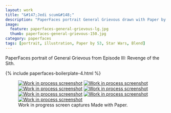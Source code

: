```yaml
---
layout: work
title: "&#147;Jedi scum&#148;"
description: "PaperFaces portrait General Grievous drawn with Paper by 53 on an iPad."
image: 
  feature: paperfaces-general-grievous-lg.jpg
  thumb: paperfaces-general-grievous-150.jpg
category: paperfaces
tags: [portrait, illustration, Paper by 53, Star Wars, Blend]
---
```


PaperFaces portrait of General Grievous from Episode III: Revenge of the Sith.

{% include paperfaces-boilerplate-4.html %}

<figure class="third">
	<a href="{{ site.url }}/images/paperfaces-general-grievous-process-1-lg.jpg"><img src="{{ site.url }}/images/paperfaces-general-grievous-process-1-600.jpg" alt="Work in process screenshot"></a>
	<a href="{{ site.url }}/images/paperfaces-general-grievous-process-2-lg.jpg"><img src="{{ site.url }}/images/paperfaces-general-grievous-process-2-600.jpg" alt="Work in process screenshot"></a>
	<a href="{{ site.url }}/images/paperfaces-general-grievous-process-3-lg.jpg"><img src="{{ site.url }}/images/paperfaces-general-grievous-process-3-600.jpg" alt="Work in process screenshot"></a>
	<a href="{{ site.url }}/images/paperfaces-general-grievous-process-4-lg.jpg"><img src="{{ site.url }}/images/paperfaces-general-grievous-process-4-600.jpg" alt="Work in process screenshot"></a>
	<a href="{{ site.url }}/images/paperfaces-general-grievous-process-5-lg.jpg"><img src="{{ site.url }}/images/paperfaces-general-grievous-process-5-600.jpg" alt="Work in process screenshot"></a>
	<a href="{{ site.url }}/images/paperfaces-general-grievous-process-6-lg.jpg"><img src="{{ site.url }}/images/paperfaces-general-grievous-process-6-600.jpg" alt="Work in process screenshot"></a>
	<a href="{{ site.url }}/images/paperfaces-general-grievous-process-7-lg.jpg"><img src="{{ site.url }}/images/paperfaces-general-grievous-process-7-600.jpg" alt="Work in process screenshot"></a>
	<figcaption>Work in progress screen captures Made with Paper.</figcaption>
</figure>